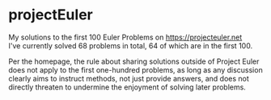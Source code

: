 # projectEuler
My solutions to the first 100 Euler Problems on https://projecteuler.net  
I've currently solved 68 problems in total, 64 of which are in the first 100.  

Per the homepage, the rule about sharing solutions outside of Project Euler does not apply to the first one-hundred problems, as long as any discussion clearly aims to instruct methods, not just provide answers, and does not directly threaten to undermine the enjoyment of solving later problems.
